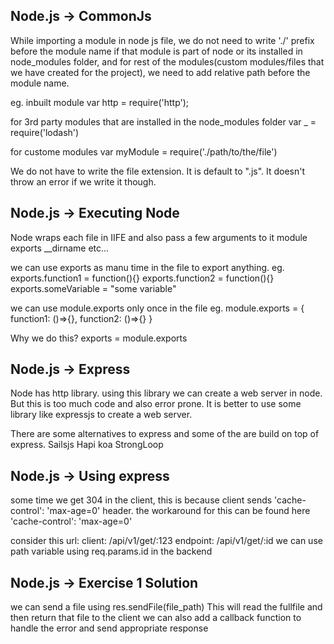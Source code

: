 ## Node.js -> CommonJs

While importing a module in node js file, we do not need to write './' prefix before the module name if that module is part of node or its installed in node_modules folder, and for rest of the modules(custom modules/files that we have created for the project), we need to add relative path before the module name.

eg. 
inbuilt module
var http = require('http');

for 3rd party modules that are installed in the node_modules folder
var _ = require('lodash')

for custome modules
var myModule = require('./path/to/the/file')

We do not have to write the file extension. It is default to ".js". It doesn't throw an error if we write it though.

## Node.js -> Executing Node

Node wraps each file in IIFE and also pass a few arguments to it
  module
  exports
  __dirname
  etc...
  
we can use exports as manu time in the file to export anything.
eg. 
exports.function1 = function(){}
exports.function2 = function(){}
exports.someVariable = "some variable"

we can use module.exports only once in the file
eg.
module.exports = {
  function1: ()=>{},
  function2: ()=>{}
}

Why we do this?
exports = module.exports

## Node.js -> Express

Node has http library. using this library we can create a web server in node. But this is too much code and also error prone.
It is better to use some library like expressjs to create a web server.

There are some alternatives to express and some of the are build on top of express.
Sailsjs
Hapi
koa
StrongLoop


## Node.js -> Using express

some time we get 304 in the client, this is because client sends 'cache-control': 'max-age=0' header. the workaround for this can be found here 'cache-control': 'max-age=0'

consider this url:
client: /api/v1/get/:123
endpoint: /api/v1/get/:id
we can use path variable using req.params.id in the backend

## Node.js -> Exercise 1 Solution

we can send a file using res.sendFile(file_path) 
This will read the fullfile and then return that file to the client
we can also add a callback function to handle the error and send appropriate response
